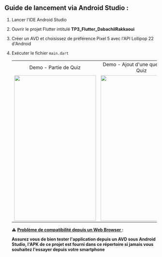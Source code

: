 Guide de lancement via Android Studio :
-----------------------------------------

1. Lancer l'IDE Android Studio

2. Ouvrir le projet Flutter intitulé <b>TP3_Flutter_DabachilRakkaoui</b> 

3. Créer un AVD et choisissez de préférence Pixel 5 avec l'API Lollipop 22 d'Android

4. Exécuter le fichier `main.dart` 
    
    <center>
    <table>
  <tr>
    <td align="center">Demo - Partie de Quiz</td>
    <td align="center">Demo - Ajout d'une question à un Quiz</td>
  </tr>
  <tr>
    <td><img src="./GIF_1.gif?raw=true" width=270 height=480></td>
    <td><img src="./GIF_2.gif?raw=true" width=270 height=480></td>
  </tr>
 </table>
 </center>



:warning: <ins><b>Problème de compatibilité depuis un Web Browser <b></ins>:  

Assurez vous de bien tester l'application depuis un AVD sous Android Studio, l'APK de ce projet est fourni dans ce répertoire si jamais vous souhaitez l'essayer depuis votre smartphone

